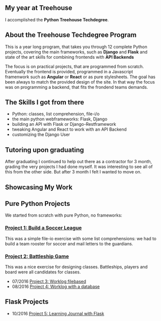 ## My year at Treehouse
I accomplished the **Python Treehouse Techdegree**.

## About the Treehouse Techdegree Program
This is a year long program, that takes you through 12 complete Python projects, covering the main frameworks, such as **Django** and **Flask** and state of the art skills for combining frontends with **API Backends**

The focus is on practical projects, that are programmed from scratch. Eventually the frontend is provided, programmed in a Javascript framenwork such as **Angular** or **React** or as pure stylesheets. The goal has been always to match the provided design of the site. In that way the focus was on programming a backend, that fits the frondend teams demands.

## The Skills I got from there
- Python: classes, list comprehension, file-i/o
- the main python webframeworks: Flask, Django
- building an API with Flask or Django-Restframework
- tweaking Angular and React to work with an API Backend
- customizing the Django User

## Tutoring upon graduating
After graduating I continued to help out there as a contractor for 3 month, grading the very projects I had done myself. It was interesting to see all of this from the other side. But after 3 month I felt I wanted to move on.

## Showcasing My Work

## Pure Python Projects

We started from scratch with pure Python, no frameworks:

### [Project 1: Build a Soccer League](https://github.com/sabinem/python_techdegree_project1_soccer_league) 
This was a simple file-io exercise with some list comprehensions: we had to build a team rooster for soccer and mail letters to the guardians.

### [Project 2: Battleship Game](https://github.com/sabinem/python_techdegree_project2_battleshipgame)
This was a nice exercise for designing classes. Battleships, players and board were all candidates for classes.

- 07/2016 [Project 3: Worklog filebased](https://github.com/sabinem/python_techdegree_project3_worklog)
- 08/2016 [Project 4: Worklog with a database](https://github.com/sabinem/python_techdegree_project4_worklogdb)

## Flask Projects
- 10/2016 [Project 5: Learning Journal with Flask](https://github.com/sabinem/python_techdegree_project5_learning_journal)

